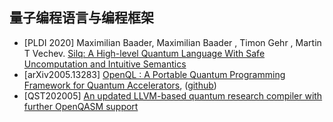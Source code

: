 ## 量子编程语言与编程框架

- [PLDI 2020] Maximilian  Baader, Maximilian Baader , Timon  Gehr , Martin T Vechev. [Silq: A High-level Quantum Language With Safe Uncomputation and Intuitive Semantics](https://dl.acm.org/doi/abs/10.1145/3385412.3386007)
- [arXiv2005.13283] [OpenQL : A Portable Quantum Programming Framework for Quantum Accelerators](https://arxiv.org/abs/2005.13283), ([github](https://github.com/QE-Lab/OpenQL))
- [QST202005] [An updated LLVM-based quantum research compiler with further OpenQASM support](https://iopscience.iop.org/article/10.1088/2058-9565/ab8c2c)



